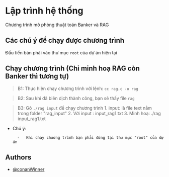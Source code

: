 
# Lập trình hệ thống

Chương trình mô phỏng thuật toán Banker và RAG

## Các chú ý để chạy được chương trình
Đầu tiền bản phải vào thư mục `root` của dự án hiện tại

## Chạy chương trình (Chỉ minh hoạ RAG còn Banker thì tương tự)
> B1: Thực hiện chạy chương trình với lệnh: `cc rag.c -o rag`

> B2: Sau khi đã biên dịch thành công, bạn sẽ thấy file `rag`

> B3: Gõ `./rag input` để chạy chương trình
    1. input: là file text nằm trong folder "rag_input"
    2. Với input : input_rag1.txt
    3. Minh hoạ: ./rag input_rag1.txt

- Chú ý: 

        -   Khi chạy chương trình bạn phải đứng tại thư mục "root" của dự án
## Authors

- [@conanWinner](https://www.facebook.com/conanwinner.vn)

